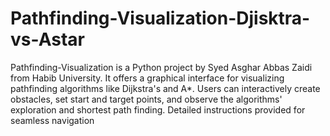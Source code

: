 # Pathfinding-Visualization-Djisktra-vs-Astar
 Pathfinding-Visualization is a Python project by Syed Asghar Abbas Zaidi from Habib University. It offers a graphical interface for visualizing pathfinding algorithms like Dijkstra's and A*. Users can interactively create obstacles, set start and target points, and observe the algorithms' exploration and shortest path finding. Detailed instructions provided for seamless navigation
